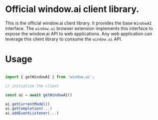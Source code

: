 # Official window.ai client library.

This is the official window.ai client library. It provides the base `WindowAI` interface. The `window.ai` browser extension implements this interface to expose the window.ai API to web applications. Any web application can leverage this client library to consume the `window.ai` API.

# Usage

```ts

import { getWindowAI } from 'window.ai';

// initialize the client

const ai = await getWindowAI()

ai.getCurrentModel()
ai.getCompletion(...)
ai.addEventListener(...)
```
